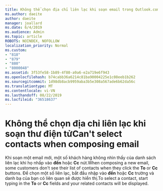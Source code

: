 ```yaml
---
title: Không thể chọn địa chỉ liên lạc khi soạn email trong Outlook.com
ms.author: daeite
author: daeite
manager: joallard
ms.date: 6/4/2019
ms.audience: Admin
ms.topic: article
ROBOTS: NOINDEX, NOFOLLOW
localization_priority: Normal
ms.custom:
- "818"
- "879"
- "880"
- "8000048"
ms.assetid: 3f53fe58-1b89-4f80-a9a6-e2a719e6f943
ms.openlocfilehash: b74cabb36a6214c81ba90004225e1c08eeb1b262
ms.sourcegitcommit: 1d98db8acb9959aba3b5e308a567ade6b62da56c
ms.translationtype: MT
ms.contentlocale: vi-VN
ms.lasthandoff: 08/22/2019
ms.locfileid: "36518637"
---
```

# <a name="cant-select-contacts-when-composing-email"></a><span data-ttu-id="9abef-102">Không thể chọn địa chỉ liên lạc khi soạn thư điện tử</span><span class="sxs-lookup"><span data-stu-id="9abef-102">Can't select contacts when composing email</span></span>

<span data-ttu-id="9abef-103">Khi soạn một email mới, một số khách hàng không nhìn thấy của danh sách liên lạc khi họ nhấp vào **đến** hoặc **Cc** nút.</span><span class="sxs-lookup"><span data-stu-id="9abef-103">When composing a new email, some customers don't see their list of contacts when they click the **To** or **Cc** buttons.</span></span> <span data-ttu-id="9abef-104">Để chọn một số liên lạc, bắt đầu nhập vào **đến** hoặc **Cc** trường và danh bạ của bạn có liên quan sẽ được hiển thị.</span><span class="sxs-lookup"><span data-stu-id="9abef-104">To select a contact, start typing in the **To** or **Cc** fields and your related contacts will be displayed.</span></span>
